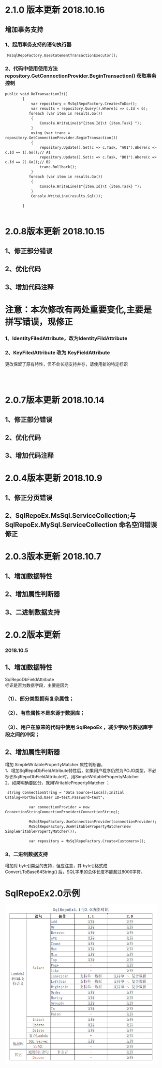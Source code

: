  
# 2.1.0  版本更新 2018.10.16

## 增加事务支持


### 1、起用事务支持的语句执行器

```
 MsSqlRepoFactory.UseStatementTransactionExecutor();
```

### 2、代码中使用使用方法 repository.GetConnectionProvider.BeginTransaction() 获取事务控制
```
public void DoTransactionIt()
        {
            var repository = MsSqlRepoFactory.Create<ToDo>();
            var results = repository.Query().Where(c => c.Id < 6);
           foreach (var item in results.Go())
            {
                Console.WriteLine($"{item.Id}\t {item.Task} ");
            }
            using (var tranc = repository.GetConnectionProvider.BeginTransaction())
            {
                repository.Update().Set(c => c.Task, "A01").Where(c => c.Id == 1).Go();// A1
                repository.Update().Set(c => c.Task, "B01").Where(c => c.Id == 2).Go();// B2
                tranc.Rollback();
            }
           foreach (var item in results.Go())
            {
                Console.WriteLine($"{item.Id}\t {item.Task} ");
            }
            Console.WriteLine(results.Sql());

        }


```



# 2.0.8版本更新 2018.10.15

## 1、修正部分错误
## 2、优化代码
## 3、增加代码注释

# 注意：本次修改有两处重要变化,主要是拼写错误，现修正

### 1、IdentityFiledAttribute，改为IdentityFildAttribute
### 2、KeyFiledAttribute 改为 KeyFieldAttribute

更改保留了原有特性，但不会长期支持并存，请使用新的特定标识

</br>
</br>

# 2.0.7版本更新 2018.10.14

## 1、修正部分错误
## 2、优化代码
## 3、增加代码注释

# 2.0.4版本更新 2018.10.9

## 1、修正分页错误
## 2、SqlRepoEx.MsSql.ServiceCollection;与SqlRepoEx.MySql.ServiceCollection 命名空间错误修正

# 2.0.3版本更新 2018.10.7

## 1、增加数据特性
## 2、增加属性判断器
## 3、二进制数据支持


 
 # 2.0.2版本更新
### 2018.10.5
## 1、增加数据特性 
SqlRepoDbFieldAttribute<br/>
标识是否为数据字段，主要是因为<br/>
### （1）、部分类型拥有复杂属性；<br/>
### （2）、有些属性不是来源于数据库；<br/>
### （3）、用户在原来的代码中使用 SqlRepoEx ，减少字段与数据库字段之间的冲突；<br/>
## 2、增加属性判断器
 增加 SimpleWritablePropertyMatcher 属性判断器，<br/>
  1、增加SqlRepoDbFieldAttribute特性后，如果用户程序仍然为POJO类型，不必标识SqlRepoDbFieldAttribute时，用SimpleWritablePropertyMatcher<br/>
  2、如果明确要区分，就用WritablePropertyMatcher ；<br/>
 ~~~
  string ConnectionString = "Data Source=(Local);Initial Catalog=Northwind;User ID=test;Password=test";

            var connectionProvider = new ConnectionStringConnectionProvider(ConnectionString);

            MsSqlRepoFactory.UseConnectionProvider(connectionProvider);
            MsSqlRepoFactory.UseWritablePropertyMatcher(new SimpleWritablePropertyMatcher());

            var repository = MsSqlRepoFactory.Create<Customers>();
~~~
### 3、二进制数据支持
  增加对 byte[]类型的支持，但应注意，其 byte[]格式成 Convert.ToBase64String() 后，SQL字串的总体长度不能超过8000字符。<br/>

# SqlRepoEx2.0示例


![image](https://raw.githubusercontent.com/AzThinker/SqlRepoEx2.0Demo/master/Demos/GettingStartedStatic/SqlRepoEx1.1与2.0功能对比.png)
